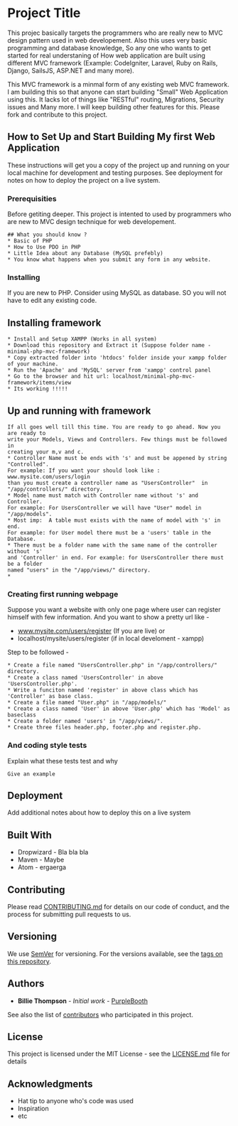 # Project Title

This projec basically targets the programmers who are really new to MVC design pattern used in web developement. Also this uses very basic programming and database knowledge, So any one who wants to get started for real understaning of How web application are built using different MVC framework (Example: CodeIgniter, Laravel, Ruby on Rails, Django, SailsJS, ASP.NET and many more). 

This MVC framework is a minmal form of any existing web MVC framework. I am building this so that anyone can start building "Small" Web Application using this. It lacks lot of things like "RESTful" routing, Migrations, Security issues and Many more. I will keep building other features for this. Please fork and contribute to this project.

## How to Set Up and Start Building My first Web Application

These instructions will get you a copy of the project up and running on your local machine for development and testing purposes. See deployment for notes on how to deploy the project on a live system.

### Prerequisities

Before getiting deeper. This project is intented to used by programmers who are new to MVC design technique for web developement. 

```
## What you should know ?
* Basic of PHP
* How to Use PDO in PHP
* Little Idea about any Database (MySQL prefebly) 
* You know what happens when you submit any form in any website. 
```

### Installing

If you are new to PHP. Consider using MySQL as database. SO you will not have to edit
any existing code.

## Installing framework

```
* Install and Setup XAMPP (Works in all system)
* Download this repository and Extract it (Suppose folder name - minimal-php-mvc-framework)
* Copy extracted folder into 'htdocs' folder inside your xampp folder of your machine.
* Run the 'Apache' and 'MySQL' server from 'xampp' control panel
* Go to the browser and hit url: localhost/minimal-php-mvc-framework/items/view
* Its working !!!!!
```

## Up and running with framework

```
If all goes well till this time. You are ready to go ahead. Now you are ready to 
write your Models, Views and Controllers. Few things must be followed in 
creating your m,v and c.
* Controller Name must be ends with 's' and must be appened by string "Controlled". 
For example: If you want your should look like : www.mysite.com/users/login  
than you must create a controller name as "UsersController"  in "/app/controllers/" directory.
* Model name must match with Controller name without 's' and Controller.  
For example: For UsersController we will have "User" model in "/app/models".
* Most imp:  A table must exists with the name of model with 's' in end.  
For example: for User model there must be a 'users' table in the Database.
* There must be a folder name with the same name of the controller without 's' 
and 'Controller' in end. For example: for UsersController there must be a folder 
named "users" in the "/app/views/" directory.
*
```




### Creating first running webpage
Suppose you want a website with only one page where user can register himself with few information. And you want to show a pretty url like - 
* www.mysite.com/users/register (If you are live) or 
* localhost/mysite/users/register (if in local develoment - xampp)

Step to be followed - 

```
* Create a file named "UsersController.php" in "/app/controllers/" directory. 
* Create a class named 'UsersController' in above 'UsersController.php'.
* Write a funciton named 'register' in above class which has 'Controller' as base class.
* Create a file named "User.php" in "/app/models/"
* Create a class named 'User' in above 'User.php' which has 'Model' as baseclass
* Create a folder named 'users' in "/app/views/".
* Create three files header.php, footer.php and register.php. 

```

### And coding style tests

Explain what these tests test and why

```
Give an example
```

## Deployment

Add additional notes about how to deploy this on a live system

## Built With

* Dropwizard - Bla bla bla
* Maven - Maybe
* Atom - ergaerga

## Contributing

Please read [CONTRIBUTING.md](CONTRIBUTING.md) for details on our code of conduct, and the process for submitting pull requests to us.

## Versioning

We use [SemVer](http://semver.org/) for versioning. For the versions available, see the [tags on this repository](https://github.com/your/project/tags). 

## Authors

* **Billie Thompson** - *Initial work* - [PurpleBooth](https://github.com/PurpleBooth)

See also the list of [contributors](https://github.com/your/project/contributors) who participated in this project.

## License

This project is licensed under the MIT License - see the [LICENSE.md](LICENSE.md) file for details

## Acknowledgments

* Hat tip to anyone who's code was used
* Inspiration
* etc
